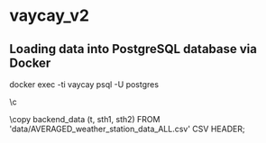 # vaycay_v2


## Loading data into PostgreSQL database via Docker

<!-- Establish project -->
docker exec -ti vaycay psql -U postgres     

<!-- connect to database -->
\c

<!-- load data from csv file into backend_data table -->
\copy backend_data (t, sth1, sth2) FROM 'data/AVERAGED_weather_station_data_ALL.csv' CSV HEADER;